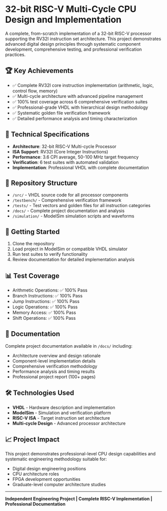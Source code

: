 # 32-bit RISC-V Multi-Cycle CPU Design and Implementation

A complete, from-scratch implementation of a 32-bit RISC-V processor supporting the RV32I instruction set architecture. This project demonstrates advanced digital design principles through systematic component development, comprehensive testing, and professional verification practices.

## 🏆 Key Achievements
- ✅ Complete RV32I core instruction implementation (arithmetic, logic, control flow, memory)
- ✅ Multi-cycle architecture with advanced pipeline management  
- ✅ 100% test coverage across 6 comprehensive verification suites
- ✅ Professional-grade VHDL with hierarchical design methodology
- ✅ Systematic golden file verification framework
- ✅ Detailed performance analysis and timing characterization

## 🔧 Technical Specifications
- **Architecture**: 32-bit RISC-V Multi-cycle Processor
- **ISA Support**: RV32I (Core Integer Instructions)  
- **Performance**: 3.6 CPI average, 50-100 MHz target frequency
- **Verification**: 6 test suites with automated validation
- **Implementation**: Professional VHDL with complete documentation

## 📁 Repository Structure
- `/src/` - VHDL source code for all processor components
- `/testbench/` - Comprehensive verification framework
- `/tests/` - Test vectors and golden files for all instruction categories
- `/docs/` - Complete project documentation and analysis
- `/simulation/` - ModelSim simulation scripts and waveforms

## 🚀 Getting Started
1. Clone the repository
2. Load project in ModelSim or compatible VHDL simulator
3. Run test suites to verify functionality
4. Review documentation for detailed implementation analysis

## 📊 Test Coverage
- Arithmetic Operations: ✅ 100% Pass
- Branch Instructions: ✅ 100% Pass  
- Jump Instructions: ✅ 100% Pass
- Logic Operations: ✅ 100% Pass
- Memory Access: ✅ 100% Pass
- Shift Operations: ✅ 100% Pass

## 📖 Documentation
Complete project documentation available in `/docs/` including:
- Architecture overview and design rationale
- Component-level implementation details  
- Comprehensive verification methodology
- Performance analysis and timing results
- Professional project report (100+ pages)

## 🛠 Technologies Used
- **VHDL** - Hardware description and implementation
- **ModelSim** - Simulation and verification platform
- **RISC-V ISA** - Target instruction set architecture
- **Multi-cycle Design** - Advanced processor architecture

## 📈 Project Impact
This project demonstrates professional-level CPU design capabilities and systematic engineering methodology suitable for:
- Digital design engineering positions
- CPU architecture roles
- FPGA development opportunities
- Graduate-level computer architecture studies

---
**Independent Engineering Project | Complete RISC-V Implementation | Professional Documentation**
